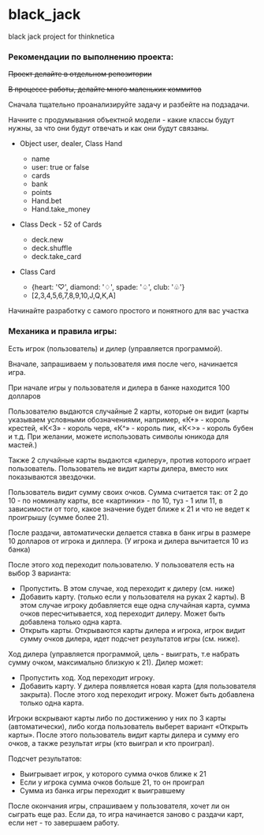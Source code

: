 # black_jack
black jack project for thinknetica

### Рекомендации по выполнению проекта:

~~Проект делайте в отдельном репозитории~~

~~В процессе работы, делайте много маленьких коммитов~~

Сначала тщательно проанализируйте задачу и разбейте на подзадачи.

Начните с продумывания объектной модели - какие классы будут нужны, за что они будут отвечать и как они будут связаны.
  * Object user, dealer,  Class Hand
    * name
    * user: true or false
    * cards
    * bank
    * points
    * Hand.bet
    * Hand.take_money
    
  * Class Deck - 52 of Cards
    * deck.new
    * deck.shuffle
    * deck.take_card
    
  * Class Card
    * {heart: '♡', diamond: '♢', spade: '♤', club: '♧'}
    * [2,3,4,5,6,7,8,9,10,J,Q,K,A]

Начинайте разработку с самого простого и понятного для вас участка
 
### Механика и правила игры:

Есть игрок (пользователь) и дилер (управляется программой).

Вначале, запрашиваем у пользователя имя после чего, начинается игра.

При начале игры у пользователя и дилера в банке находится 100 долларов

Пользователю выдаются случайные 2 карты, которые он видит (карты указываем условными обозначениями, например, «К+» - король крестей, «К<3» - король черв, «К^» - король пик, «К<>» - король бубен и т.д. При желании, можете использовать символы юникода для мастей.)

Также 2 случайные карты выдаются «дилеру», против которого играет пользователь. Пользователь не видит карты дилера, вместо них показываются звездочки.

Пользователь видит сумму своих очков. Сумма считается так: от 2 до 10 - по номиналу карты, все «картинки» - по 10, туз - 1 или 11, в зависимости от того, какое значение будет ближе к 21 и что не ведет к проигрышу (сумме более 21).

После раздачи, автоматически делается ставка в банк игры в размере 10 долларов от игрока и диллера. (У игрока и дилера вычитается 10 из банка)

После этого ход переходит пользователю. У пользователя есть на выбор 3 варианта:
  - Пропустить. В этом случае, ход переходит к дилеру (см. ниже)
  - Добавить карту. (только если у пользователя на руках 2 карты). В этом случае игроку добавляется еще одна случайная карта, сумма очков пересчитывается, ход переходит дилеру. Может быть добавлена только одна карта. 
  - Открыть карты. Открываются карты дилера и игрока, игрок видит сумму очков дилера, идет подсчет результатов игры (см. ниже).

Ход дилера (управляется программой, цель - выиграть, т.е набрать сумму очком, максимально близкую к 21). Дилер может:
  - Пропустить ход. Ход переходит игроку. 
  - Добавить карту. У дилера появляется новая карта (для пользователя закрыта). После этого ход переходит игроку. Может быть добавлена только одна карта.

Игроки вскрывают карты либо по достижению у них по 3 карты (автоматически), либо когда пользователь выберет вариант «Открыть карты». После этого пользователь видит карты дилера и сумму его очков, а также результат игры (кто выиграл и кто проиграл).

Подсчет результатов:
  - Выигрывает игрок, у которого сумма очков ближе к 21
  - Если у игрока сумма очков больше 21, то он проиграл
  - Сумма из банка игры переходит к выигравшему

После окончания игры, спрашиваем у пользователя, хочет ли он сыграть еще раз. Если да, то игра начинается заново с раздачи карт, если нет - то завершаем работу.
